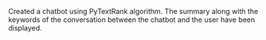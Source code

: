 Created a chatbot using PyTextRank algorithm.
The summary along with the keywords of the conversation between the chatbot and the user have been displayed.
